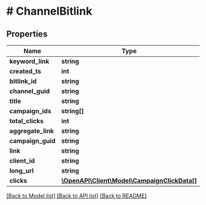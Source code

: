 # # ChannelBitlink

## Properties

Name | Type | Description | Notes
------------ | ------------- | ------------- | -------------
**keyword_link** | **string** |  | [optional]
**created_ts** | **int** |  |
**bitlink_id** | **string** |  |
**channel_guid** | **string** |  |
**title** | **string** |  | [optional]
**campaign_ids** | **string[]** |  | [optional]
**total_clicks** | **int** |  | [optional]
**aggregate_link** | **string** |  | [optional]
**campaign_guid** | **string** |  |
**link** | **string** |  | [optional]
**client_id** | **string** |  | [optional]
**long_url** | **string** |  | [optional]
**clicks** | [**\OpenAPI\Client\Model\CampaignClickData[]**](CampaignClickData.md) |  | [optional]

[[Back to Model list]](../../README.md#models) [[Back to API list]](../../README.md#endpoints) [[Back to README]](../../README.md)
